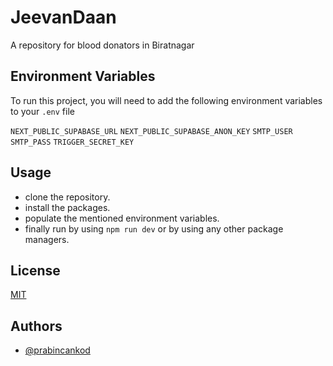 # JeevanDaan
A repository for blood donators in Biratnagar

## Environment Variables

To run this project, you will need to add the following environment variables to your `.env` file


`NEXT_PUBLIC_SUPABASE_URL`
`NEXT_PUBLIC_SUPABASE_ANON_KEY`
`SMTP_USER`
`SMTP_PASS`
`TRIGGER_SECRET_KEY`

## Usage

- clone the repository.
- install the packages.
- populate the mentioned environment variables.
- finally run by using `npm run dev` or by using any other package managers.
## License

[MIT](https://choosealicense.com/licenses/mit/)


## Authors

- [@prabincankod](https://www.github.com/prabincankod)

